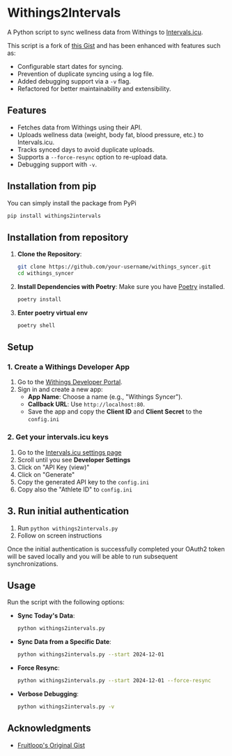 
# Withings2Intervals

A Python script to sync wellness data from Withings to [Intervals.icu](https://intervals.icu).

This script is a fork of [this Gist](https://gist.github.com/fruitloop/7e79eeab9fd4ba7d2be5cdf8175d2267) and has been enhanced with features such as:
- Configurable start dates for syncing.
- Prevention of duplicate syncing using a log file.
- Added debugging support via a `-v` flag.
- Refactored for better maintainability and extensibility.

## Features
- Fetches data from Withings using their API.
- Uploads wellness data (weight, body fat, blood pressure, etc.) to Intervals.icu.
- Tracks synced days to avoid duplicate uploads.
- Supports a `--force-resync` option to re-upload data.
- Debugging support with `-v`.

## Installation from pip
You can simply install the package from PyPi
```bash
pip install withings2intervals
```

## Installation from repository

1. **Clone the Repository**:
   ```bash
   git clone https://github.com/your-username/withings_syncer.git
   cd withings_syncer
   ```

2. **Install Dependencies with Poetry**:
   Make sure you have [Poetry](https://python-poetry.org/docs/#installation) installed.
   ```bash
   poetry install
   ```

3. **Enter poetry virtual env**
   ```bash
   poetry shell
   ```

## Setup

### 1. Create a Withings Developer App
1. Go to the [Withings Developer Portal](https://developer.withings.com/).
2. Sign in and create a new app:
   - **App Name**: Choose a name (e.g., "Withings Syncer").
   - **Callback URL**: Use `http://localhost:80`.
   - Save the app and copy the **Client ID** and **Client Secret** to the `config.ini`

### 2. Get your intervals.icu keys
1. Go to the [Intervals.icu settings page](https://intervals.icu/settings)
2. Scroll until you see **Developer Settings**
3. Click on "API Key (view)"
4. Click on "Generate"
5. Copy the generated API key to the `config.ini`
6. Copy also the "Athlete ID" to `config.ini`

## 3. Run initial authentication
1. Run `python withings2intervals.py`
2. Follow on screen instructions

Once the initial authentication is successfully completed your OAuth2 token will be saved locally and you will be able to run subsequent synchronizations.

## Usage

Run the script with the following options:

- **Sync Today's Data**:
  ```bash
  python withings2intervals.py
  ```

- **Sync Data from a Specific Date**:
  ```bash
  python withings2intervals.py --start 2024-12-01
  ```

- **Force Resync**:
  ```bash
  python withings2intervals.py --start 2024-12-01 --force-resync
  ```

- **Verbose Debugging**:
  ```bash
  python withings2intervals.py -v
  ```

## Acknowledgments
- [Fruitloop's Original Gist](https://gist.github.com/fruitloop/7e79eeab9fd4ba7d2be5cdf8175d2267)
